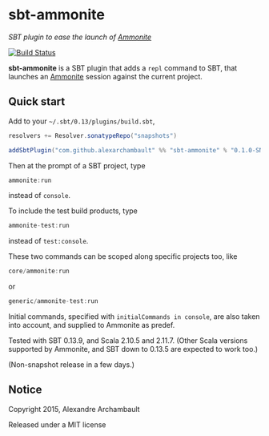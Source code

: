 # sbt-ammonite

*SBT plugin to ease the launch of [Ammonite](https://github.com/lihaoyi/Ammonite)*

[![Build Status](https://travis-ci.org/alexarchambault/sbt-ammonite.svg)](https://travis-ci.org/alexarchambault/sbt-ammonite)

**sbt-ammonite** is a SBT plugin that adds a `repl` command to SBT,
that launches an [Ammonite](https://github.com/lihaoyi/Ammonite) session
against the current project.

## Quick start

Add to your `~/.sbt/0.13/plugins/build.sbt`,
```scala
resolvers += Resolver.sonatypeRepo("snapshots")

addSbtPlugin("com.github.alexarchambault" %% "sbt-ammonite" % "0.1.0-SNAPSHOT")
```

Then at the prompt of a SBT project, type
```scala
ammonite:run
```
instead of `console`.

To include the test build products, type
```scala
ammonite-test:run
```
instead of `test:console`.

These two commands can be scoped along specific projects too, like
```scala
core/ammonite:run
```
or
```scala
generic/ammonite-test:run
```

Initial commands, specified with `initialCommands in console`,
are also taken into account, and supplied to Ammonite as predef.

Tested with SBT 0.13.9, and Scala 2.10.5 and 2.11.7. (Other Scala versions supported by Ammonite, and SBT down to 0.13.5 are expected
to work too.)

(Non-snapshot release in a few days.)

## Notice

Copyright 2015, Alexandre Archambault

Released under a MIT license
